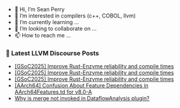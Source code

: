 - 👋 Hi, I’m Sean Perry
- 👀 I’m interested in compilers (c++, COBOL, llvm)
- 🌱 I’m currently learning ...
- 💞️ I’m looking to collaborate on ...
- 📫 How to reach me ...

<!---
s66perry/s66perry is a ✨ special ✨ repository because its `README.md` (this file) appears on your GitHub profile.
You can click the Preview link to take a look at your changes.
--->
### 📕 Latest LLVM Discourse Posts

<!-- DISCOURSE-LLVM:START -->
- [[GSoC2025] Improve Rust-Enzyme reliability and compile times](https://discourse.llvm.org/t/gsoc2025-improve-rust-enzyme-reliability-and-compile-times/84523#post_7)
- [[GSoC2025] Improve Rust-Enzyme reliability and compile times](https://discourse.llvm.org/t/gsoc2025-improve-rust-enzyme-reliability-and-compile-times/84523#post_6)
- [[GSoC2025] Improve Rust-Enzyme reliability and compile times](https://discourse.llvm.org/t/gsoc2025-improve-rust-enzyme-reliability-and-compile-times/84523#post_5)
- [[AArch64] Confusion About Feature Dependencies in AArch64Features.td for v8.0-A](https://discourse.llvm.org/t/aarch64-confusion-about-feature-dependencies-in-aarch64features-td-for-v8-0-a/85747#post_5)
- [Why is merge not invoked in DataflowAnalysis plugin?](https://discourse.llvm.org/t/why-is-merge-not-invoked-in-dataflowanalysis-plugin/85732#post_3)
<!-- DISCOURSE-LLVM:END -->
